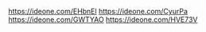 <https://ideone.com/EHbnEl>
<https://ideone.com/CyurPa>
<https://ideone.com/GWTYAO>
<https://ideone.com/HVE73V>
